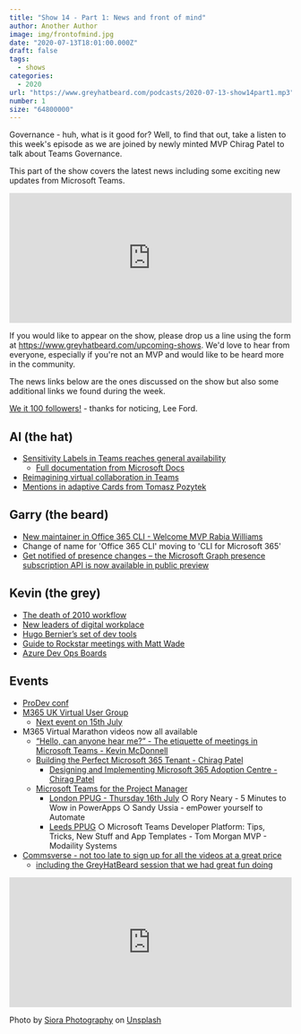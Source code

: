 ```yaml
---
title: "Show 14 - Part 1: News and front of mind"
author: Another Author
image: img/frontofmind.jpg
date: "2020-07-13T18:01:00.000Z"
draft: false
tags: 
  - shows
categories:
  - 2020
url: "https://www.greyhatbeard.com/podcasts/2020-07-13-show14part1.mp3"
number: 1
size: "64800000"
---
```


Governance - huh, what is it good for? Well, to find that out, take a listen to this week's episode as we are joined by newly minted MVP Chirag Patel to talk about Teams Governance.

This part of the show covers the latest news including some exciting new updates from Microsoft Teams.

<iframe src="https://open.spotify.com/embed-podcast/episode/7wiQrfyCqKBLKEwQHtsxEP" width="100%" height="232" frameborder="0" allowtransparency="true" allow="encrypted-media"></iframe>


If you would like to appear on the show, please drop us a line using the form at https://www.greyhatbeard.com/upcoming-shows. We'd love to hear from everyone, especially if you're not an MVP and would like to be heard more in the community.

The news links below are the ones discussed on the show but also some additional links we found during the week.

[We it 100 followers!](https://mobile.twitter.com/lee_ford/status/1278751837718528000?s=21) - thanks for noticing, Lee Ford.

## Al (the hat)
- [Sensitivity Labels in Teams reaches general availability](https://techcommunity.microsoft.com/t5/microsoft-security-and/general-availability-microsoft-information-protection/ba-p/1497769)
  - [Full documentation from Microsoft Docs](https://docs.microsoft.com/en-us/microsoft-365/compliance/sensitivity-labels-teams-groups-sites?view=o365-worldwide)
- [Reimagining virtual collaboration in Teams](https://www.microsoft.com/en-us/microsoft-365/blog/2020/07/08/reimagining-virtual-collaboration-future-work-learning/?ref=403-redirect)
- [Mentions in adaptive Cards from Tomasz Pozytek](https://poszytek.eu/en/microsoft-en/office-365-en/powerautomate-en/mentioning-in-microsoft-teams-via-power-automate/)

## Garry (the beard)
- [New maintainer in Office 365 CLI - Welcome MVP Rabia Williams](https://twitter.com/office365cli/status/1281576526841098240?s=20)
- Change of name for 'Office 365 CLI' moving to 'CLI for Microsoft 365'
- [Get notified of presence changes – the Microsoft Graph presence subscription API is now available in public preview](https://developer.microsoft.com/en-us/microsoft-365/blogs/get-notified-of-presence-changes-the-microsoft-graph-presence-subscription-api-is-now-available-in-public-preview/)

## Kevin (the grey)
- [The death of 2010 workflow](https://techcommunity.microsoft.com/t5/office-end-of-support-blog/support-update-for-sharepoint-2010-workflows-in-microsoft-365/ba-p/1505453)
- [New leaders of digital workplace](https://www.forbes.com/sites/mattng/2020/06/30/the-new-leaders-of-our-virtual-workspaces-are-emerging/amp/?__twitter_impression=true)
- [Hugo Bernier’s set of dev tools](https://tahoeninjas.blog/2019/03/14/ultimate-developer-tool-list-for-spfx/)
- [Guide to Rockstar meetings with Matt Wade](https://www.jumpto365.com/blog/the-definitive-guide-to-rockstar-meetings-in-microsoft-teams)
- [Azure Dev Ops Boards](https://devblogs.microsoft.com/devops/azure-boards-summer-update/)
	

## Events
- [ProDev conf](https://powerfuldevsconf.splashthat.com)
- [M365 UK Virtual User Group](https://www.meetup.com/m365uk/)
  - [Next event on 15th July](https://www.meetup.com/m365uk/events/271393430/)
- M365 Virtual Marathon videos now all available
  - [“Hello, can anyone hear me?” - The etiquette of meetings in Microsoft Teams - Kevin McDonnell](https://www.youtube.com/watch?v=m231YhkbYkQ)
  - [Building the Perfect Microsoft 365 Tenant - Chirag Patel](https://www.youtube.com/watch?v=MQAUu2Ze3F8)
	- [Designing and Implementing Microsoft 365 Adoption Centre - Chirag Patel](https://www.youtube.com/watch?v=YhNRlMGSwDs)
  - [Microsoft Teams for the Project Manager](https://www.youtube.com/watch?v=NhyxoHnzmfs)
	- [London PPUG - Thursday 16th July](https://powerplatform.london/nextEvent)
		○ Rory Neary - 5 Minutes to Wow in PowerApps
		○ Sandy Ussia - emPower yourself to Automate
	- [Leeds PPUG](https://www.meetup.com/en-AU/PowerPlatform-User-Group-Leeds/events/271357247/)
		○ Microsoft Teams Developer Platform: Tips, Tricks, New Stuff and App Templates - Tom Morgan MVP - Modaility Systems
- [Commsverse - not too late to sign up for all the videos at a great price](https://online.commsverse.com)
    - [including the GreyHatBeard session that we had great fun doing](https://mobile.twitter.com/kettukari/status/1278689047863582722?)

<iframe src="https://open.spotify.com/embed-podcast/episode/7wiQrfyCqKBLKEwQHtsxEP" width="100%" height="232" frameborder="0" allowtransparency="true" allow="encrypted-media"></iframe>

Photo by [Siora Photography](https://unsplash.com/@siora18?utm_source=unsplash&utm_medium=referral&utm_content=creditCopyText) on [Unsplash](https://unsplash.com/@siora18)




